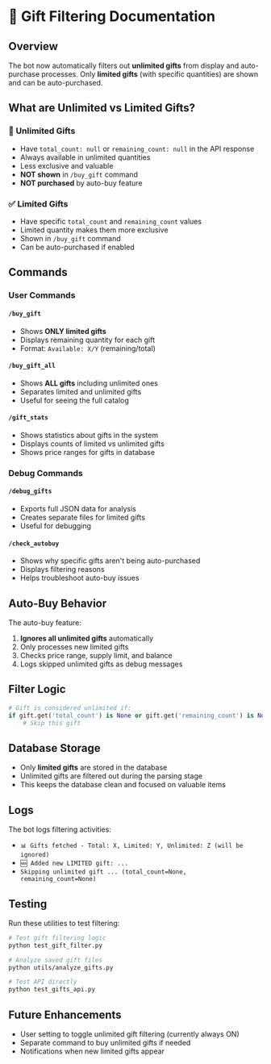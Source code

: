 # 🎁 Gift Filtering Documentation

## Overview

The bot now automatically filters out **unlimited gifts** from display and auto-purchase processes. Only **limited gifts** (with specific quantities) are shown and can be auto-purchased.

## What are Unlimited vs Limited Gifts?

### 🚫 Unlimited Gifts
- Have `total_count: null` or `remaining_count: null` in the API response
- Always available in unlimited quantities
- Less exclusive and valuable
- **NOT shown** in `/buy_gift` command
- **NOT purchased** by auto-buy feature

### ✅ Limited Gifts  
- Have specific `total_count` and `remaining_count` values
- Limited quantity makes them more exclusive
- Shown in `/buy_gift` command
- Can be auto-purchased if enabled

## Commands

### User Commands

#### `/buy_gift`
- Shows **ONLY limited gifts**
- Displays remaining quantity for each gift
- Format: `Available: X/Y` (remaining/total)

#### `/buy_gift_all` 
- Shows **ALL gifts** including unlimited ones
- Separates limited and unlimited gifts
- Useful for seeing the full catalog

#### `/gift_stats`
- Shows statistics about gifts in the system
- Displays counts of limited vs unlimited gifts
- Shows price ranges for gifts in database

### Debug Commands

#### `/debug_gifts`
- Exports full JSON data for analysis
- Creates separate files for limited gifts
- Useful for debugging

#### `/check_autobuy`
- Shows why specific gifts aren't being auto-purchased
- Displays filtering reasons
- Helps troubleshoot auto-buy issues

## Auto-Buy Behavior

The auto-buy feature:
1. **Ignores all unlimited gifts** automatically
2. Only processes new limited gifts
3. Checks price range, supply limit, and balance
4. Logs skipped unlimited gifts as debug messages

## Filter Logic

```python
# Gift is considered unlimited if:
if gift.get('total_count') is None or gift.get('remaining_count') is None:
    # Skip this gift
```

## Database Storage

- Only **limited gifts** are stored in the database
- Unlimited gifts are filtered out during the parsing stage
- This keeps the database clean and focused on valuable items

## Logs

The bot logs filtering activities:
- `📊 Gifts fetched - Total: X, Limited: Y, Unlimited: Z (will be ignored)`
- `🆕 Added new LIMITED gift: ...`
- `Skipping unlimited gift ... (total_count=None, remaining_count=None)`

## Testing

Run these utilities to test filtering:
```bash
# Test gift filtering logic
python test_gift_filter.py

# Analyze saved gift files
python utils/analyze_gifts.py

# Test API directly
python test_gifts_api.py
```

## Future Enhancements

- User setting to toggle unlimited gift filtering (currently always ON)
- Separate command to buy unlimited gifts if needed
- Notifications when new limited gifts appear